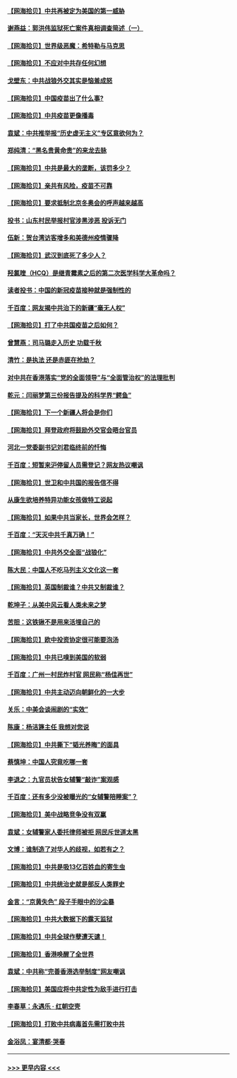 #### [【网海拾贝】中共再被定为美国的第一威胁](../pages/nsc993/n12887580.md?t=04181502) 
#### [谢燕益：郭洪伟监狱死亡案件真相调查简述（一）](../pages/nsc993/n12885648.md?t=04181502) 
#### [【网海拾贝】世界级恶魔：希特勒与马克思](../pages/nsc993/n12884062.md?t=04181502) 
#### [【网海拾贝】不应对中共存任何幻想](../pages/nsc993/n12881460.md?t=04181502) 
#### [戈壁东：中共战狼外交其实是恼羞成怒](../pages/nsc993/n12880392.md?t=04181502) 
#### [【网海拾贝】中国疫苗出了什么事?](../pages/nsc993/n12879124.md?t=04181502) 
#### [【网海拾贝】中共疫苗更像播毒](../pages/nsc993/n12876631.md?t=04181502) 
#### [袁斌：中共推举报“历史虚无主义”专区意欲何为？](../pages/nsc993/n12876530.md?t=04181502) 
#### [郑纯清：“黑名贵黄命贵”的来龙去脉](../pages/nsc993/n12875589.md?t=04181502) 
#### [【网海拾贝】中共是最大的垄断，该罚多少？](../pages/nsc993/n12874006.md?t=04181502) 
#### [【网海拾贝】亲共有风险，疫苗不可靠](../pages/nsc993/n12872224.md?t=04181502) 
#### [【网海拾贝】要求抵制北京冬奥会的呼声越来越高](../pages/nsc993/n12868962.md?t=04181502) 
#### [投书：山东村民举报村官涉黑涉恶 投诉无门](../pages/nsc993/n12869726.md?t=04181502) 
#### [伍新：贺台湾访客增多和美德州疫情骤降](../pages/nsc993/n12865651.md?t=04181502) 
#### [【网海拾贝】武汉到底死了多少人？](../pages/nsc993/n12863707.md?t=04181502) 
#### [羟氯喹（HCQ）是继青霉素之后的第二次医学科学大革命吗？](../pages/nsc993/n12638564.md?t=04181502) 
#### [读者投书：中国的新冠疫苗接种就是强制性的](../pages/nsc993/n12859932.md?t=04181502) 
#### [千百度：网友揭中共治下的新疆“毫无人权”](../pages/nsc993/n12858385.md?t=04181502) 
#### [【网海拾贝】打了中共国疫苗之后如何？](../pages/nsc993/n12857866.md?t=04181502) 
#### [曾慧燕：司马璐走入历史 功载千秋](../pages/nsc993/n12856996.md?t=04181502) 
#### [清竹：是执法 还是赤匪在抢劫？](../pages/nsc993/n12856952.md?t=04181502) 
#### [对中共在香港落实“党的全面领导”与“全面管治权”的法理批判](../pages/nsc993/n12856929.md?t=04181502) 
#### [乾元：闫丽梦第三份报告提及的科学界“鳄鱼”](../pages/nsc993/n12855985.md?t=04181502) 
#### [【网海拾贝】下一个新疆人将会是你们](../pages/nsc993/n12855864.md?t=04181502) 
#### [【网海拾贝】拜登政府将鼓励外交官会晤台官员](../pages/nsc993/n12853615.md?t=04181502) 
#### [河北一党委副书记刘君临终前的忏悔](../pages/nsc993/n12849420.md?t=04181502) 
#### [千百度：短暂来沪停留人员需登记？网友热议嘲讽](../pages/nsc993/n12853497.md?t=04181502) 
#### [【网海拾贝】世卫和中共国的报告信不得](../pages/nsc993/n12850902.md?t=04181502) 
#### [从康生欲培养特异功能女孩做特工说起](../pages/nsc993/n12849289.md?t=04181502) 
#### [【网海拾贝】如果中共当家长，世界会怎样？](../pages/nsc993/n12848436.md?t=04181502) 
#### [千百度：“天灭中共千真万确！”](../pages/nsc993/n12845659.md?t=04181502) 
#### [【网海拾贝】中共外交全面“战狼化”](../pages/nsc993/n12845607.md?t=04181502) 
#### [陈大民：中国人不吃马列主义文化这一套](../pages/nsc993/n12842496.md?t=04181502) 
#### [【网海拾贝】英国制裁谁？中共又制裁谁？](../pages/nsc993/n12840909.md?t=04181502) 
#### [乾坤子：从美中风云看人类未来之梦](../pages/nsc993/n12840590.md?t=04181502) 
#### [苦胆：这铁锹不是用来活埋自己的](../pages/nsc993/n12839512.md?t=04181502) 
#### [【网海拾贝】欧中投资协定很可能要泡汤](../pages/nsc993/n12835122.md?t=04181502) 
#### [【网海拾贝】中共已嗅到美国的软弱](../pages/nsc993/n12832411.md?t=04181502) 
#### [千百度：广州一村民炸村官 网民称“杨佳再世”](../pages/nsc993/n12832380.md?t=04181502) 
#### [【网海拾贝】中共主动迈向朝鲜化的一大步](../pages/nsc993/n12829887.md?t=04181502) 
#### [关乐：中美会谈闹剧的“实效”](../pages/nsc993/n12826698.md?t=04181502) 
#### [陈康：杨洁篪主任  我想对您说](../pages/nsc993/n12826609.md?t=04181502) 
#### [【网海拾贝】中共撕下“韬光养晦”的面具](../pages/nsc993/n12826459.md?t=04181502) 
#### [蔡慎坤：中国人究竟吃哪一套](../pages/nsc993/n12826010.md?t=04181502) 
#### [李退之：九官员状告女辅警“敲诈”案观感](../pages/nsc993/n12823984.md?t=04181502) 
#### [千百度：还有多少没被曝光的“女辅警陪睡案”？](../pages/nsc993/n12822136.md?t=04181502) 
#### [【网海拾贝】美中战略竞争没有双赢](../pages/nsc993/n12822105.md?t=04181502) 
#### [袁斌：女辅警家人委托律师被拒 网民斥世道太黑](../pages/nsc993/n12822004.md?t=04181502) 
#### [文博：谁制造了对华人的歧视，如若有之？](../pages/nsc993/n12821635.md?t=04181502) 
#### [【网海拾贝】中共是吸13亿百姓血的寄生虫](../pages/nsc993/n12819191.md?t=04181502) 
#### [【网海拾贝】中共统治史就是部反人类罪史](../pages/nsc993/n12816738.md?t=04181502) 
#### [金言：“京黄失色” 段子手眼中的沙尘暴](../pages/nsc993/n12815700.md?t=04181502) 
#### [【网海拾贝】中共大数据下的露天监狱](../pages/nsc993/n12811075.md?t=04181502) 
#### [【网海拾贝】中共全球作孽遭天谴！](../pages/nsc993/n12810258.md?t=04181502) 
#### [【网海拾贝】香港唤醒了全世界](../pages/nsc993/n12809100.md?t=04181502) 
#### [袁斌：中共称“完善香港选举制度”网友嘲讽](../pages/nsc993/n12808994.md?t=04181502) 
#### [【网海拾贝】美国应将中共定性为敌手进行打击](../pages/nsc993/n12806870.md?t=04181502) 
#### [李春草：永遇乐 · 红朝空壳](../pages/nsc993/n12805365.md?t=04181502) 
#### [【网海拾贝】打败中共病毒首先需打败中共](../pages/nsc993/n12803930.md?t=04181502) 
#### [金浴凤：宴清都‧哭春](../pages/nsc993/n12801601.md?t=04181502) 

----
#### [ >>> 更早内容 <<< ](../indexes/nsc993-earlier.md)
